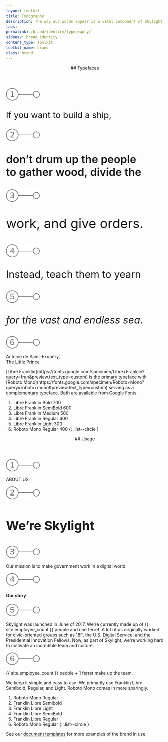 ```yaml
---
layout: toolkit
title: Typography
description: The way our words appear is a vital component of Skylight’s brand. Our typeface and its usage helps establish a strong visual identity, creates visual consistency across all mediums, and supports our brand’s overall tone.
tags:
permalink: /brand/identity/typography/
sidenav: brand_identity
content_type: Toolkit
toolkit_name: brand
class: brand
---
```


<link href="https://fonts.googleapis.com/css2?family=Libre+Franklin:ital,wght@0,300;0,500;0,700;1,300&display=swap" rel="stylesheet">

<div class="brand__content-section grid">
  <header class="grid__heading" markdown="1">
## Typefaces
  </header>
  <div class="grid__image section__img p-5 typography-example-1">
    <div class="typography--text-block">
      <div class="d-flex align-items-center text-primary">
        <img src="/img/brand/identity/typography/step-1.svg" alt="1">
        <p class="uppercase fw-700 ml-1 text-primary" style="font-size: 1.7rem;">If you want to build a ship,</p>
      </div>
      <div class="d-flex align-items-start">
        <img class="mt-3" src="/img/brand/identity/typography/step-2.svg" alt="2">
        <p class="ml-1 text-primary" style="font-weight: 600; font-size: 2.15rem;">don’t drum up the people<br>to gather wood, divide the</p>
      </div>
      <div class="d-flex align-items-center">
        <img src="/img/brand/identity/typography/step-3.svg" alt="3">
        <p class="fw-500 ml-1 text-primary" style="font-size: 2.6rem;">work, and give orders.</p>
      </div>
      <div class="d-flex align-items-center">
        <img src="/img/brand/identity/typography/step-4.svg" alt="4">
        <p class="ml-1 text-primary" style="font-size: 2rem;">Instead, teach them to yearn</p>
      </div>
      <div class="d-flex align-items-center">
        <img src="/img/brand/identity/typography/step-5.svg" alt="5">
        <p class="fw-300 ml-1 text-primary" style="font-size: 2rem;"><i>for the vast and endless sea.</i></p>
      </div>
      <div class="d-flex align-items-start mt-5">
        <img src="/img/brand/identity/typography/step-6.svg" alt="6">
        <p class="font-mono mb-0 ml-1 text-ink">Antoine de Saint-Exupéry, <br>The Little Prince</p>
      </div>
    </div>
  </div>
  <div class="grid__content" markdown="1">
[Libre Franklin](https://fonts.google.com/specimen/Libre+Franklin?query=fran&preview.text_type=custom) is the primary typeface with [Roboto Mono](https://fonts.google.com/specimen/Roboto+Mono?query=roboto+mono&preview.text_type=custom) serving as a complementary typeface. Both are available from Google Fonts.

1. Libre Franklin Bold 700
2. Libre Franklin SemiBold 600
3. Libre Franklin Medium 500
4. Libre Franklin Regular 400
5. Libre Franklin Light 300
6. Roboto Mono Regular 400
{: .list--circle }
  </div>
</div>

<div class="brand__content-section grid">
  <header class="grid__heading" markdown="1">
## Usage
  </header>
  <div class="grid__image section__container p-5">
    <div class="d-flex align-items-center">
      <img src="/img/brand/identity/typography/step-1.svg" alt="1">
      <p class="kicker mb-0 ml-1" style="font-weight: 400;">ABOUT US</p>
    </div>
    <div class="d-flex align-items-center mt-2">
      <img src="/img/brand/identity/typography/step-2.svg" alt="2">
      <h3 class="text-primary my-0 ml-1" style="font-size: 2.5rem;">We’re Skylight</h3>
    </div>
    <div class="d-flex align-items-start mt-2">
      <img class="mt-2" src="/img/brand/identity/typography/step-3.svg" alt="3">
      <p class="font-lg fw-300 mb-0 ml-1">Our mission is to make government work in a digital world.</p>
    </div>
    <div class="d-flex align-items-center mt-4">
      <img src="/img/brand/identity/typography/step-4.svg" alt="4">
      <h4 class="my-0 ml-1">Our story</h4>
    </div>
    <div class="d-flex align-items-start mt-1">
      <img class="mt-1" src="/img/brand/identity/typography/step-5.svg" alt="5">
      <p class="ml-1">Skylight was launched in June of 2017. We're currently made up of {{ site.employee_count }} people and one ferret. A lot of us originally worked for civic-oriented groups such as 18F, the U.S. Digital Service, and the Presidential Innovation Fellows. Now, as part of Skylight, we're working hard to cultivate an incredible team and culture.</p>
    </div>
    <div class="d-flex align-items-center mt-5">
      <img src="/img/brand/identity/typography/step-6.svg" alt="6">
      <p class="font-mono mb-0 ml-1">{{ site.employee_count }} people + 1 ferret make up the team.</p>
    </div>
  </div>
  <div class="grid__content" markdown="1">
We keep it simple and easy to use. We primarily use Franklin Libre Semibold, Regular, and Light. Roboto Mono comes in more sparingly.

1. Roboto Mono Regular
2. Franklin Libre Semibold
3. Franklin Libre Light
4. Franklin Libre SemiBold
5. Franklin Libre Regular
6. Roboto Mono Regular
{: .list--circle }

See our [document templates](/brand/resources/templates/) for more examples of the brand in use.
  </div>
</div>
